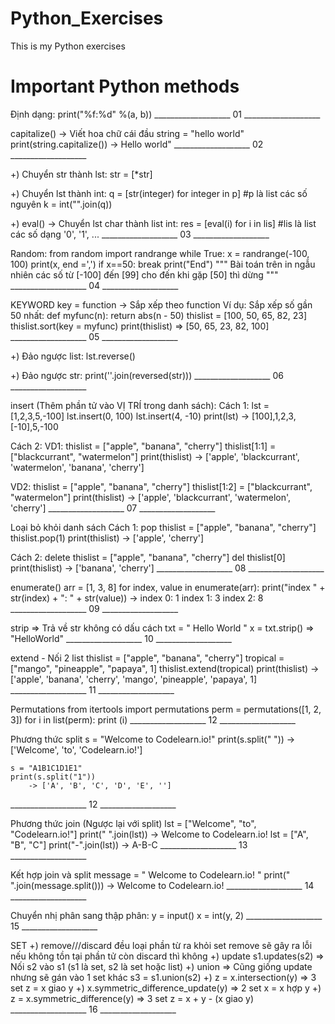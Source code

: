 # Python_Exercises
This is my Python exercises


# Important Python methods

Định dạng:
    print("%f:%d" %(a, b))
___________________ 01 ___________________

capitalize()	-> Viết hoa chữ cái đầu
	string = "hello world"
	print(string.capitalize())
		-> Hello world"
___________________ 02 ___________________

+) Chuyển str thành lst:
	str = [*str]

+) Chuyển lst thành int:
	q = [str(integer) for integer in p]		#p là list các số nguyên
	k = int("".join(q))	

+) eval()	->	Chuyển lst char thành list int:
	res = [eval(i) for i in lis]			#lis là list các số dạng '0', '1', ...
___________________ 03 ___________________

Random: 
	from random import randrange
	while True:
		x = randrange(-100, 100)
		print(x, end =',')
		if x==50:
			break
print("End")
""" Bài toán trên in ngẫu nhiên các số từ [-100] đến [99] cho đến khi gặp [50] thì dừng """
___________________ 04 ___________________

KEYWORD key = function	-> Sắp xếp theo function
Ví dụ:
Sắp xếp số gần 50 nhất:
	def myfunc(n):
		return abs(n - 50)
	thislist = [100, 50, 65, 82, 23]
	thislist.sort(key = myfunc)
	print(thislist)
		=> [50, 65, 23, 82, 100]
___________________ 05 ___________________

+) Đảo ngược list:
	lst.reverse()

+) Đảo ngược str:
	print(''.join(reversed(str)))
___________________ 06 ___________________

insert (Thêm phần tử vào VỊ TRÍ trong danh sách):
Cách 1:
	lst = [1,2,3,5,-100]
	lst.insert(0, 100)
	lst.insert(4, -10)
	print(lst)
		-> [100],1,2,3,[-10],5,-100

Cách 2:
VD1:	thislist = ["apple", "banana", "cherry"]
	thislist[1:1] = ["blackcurrant", "watermelon"]
	print(thislist)
		-> ['apple', 'blackcurrant', 'watermelon', 'banana', 'cherry']

VD2:	thislist = ["apple", "banana", "cherry"]
	thislist[1:2] = ["blackcurrant", "watermelon"]
	print(thislist)
		-> ['apple', 'blackcurrant', 'watermelon', 'cherry']
___________________ 07 ___________________

Loại bỏ khỏi danh sách
Cách 1: pop
	thislist = ["apple", "banana", "cherry"]
	thislist.pop(1)
	print(thislist)
		-> ['apple', 'cherry']

Cách 2: delete
	thislist = ["apple", "banana", "cherry"]
	del thislist[0]
	print(thislist)
		-> ['banana', 'cherry']
___________________ 08 ___________________

enumerate()
	arr = [1, 3, 8]
	for index, value in enumerate(arr):
		print("index " + str(index) + ": " + str(value))
	->	index 0: 1
		index 1: 3
		index 2: 8
___________________ 09 ___________________

strip	=> Trả về str không có dấu cách
	txt = " Hello World "
	x = txt.strip()
		=> "HelloWorld"
___________________ 10 ___________________

extend - Nối 2 list
	thislist = ["apple", "banana", "cherry"]
	tropical = ["mango", "pineapple", "papaya", 1]
	thislist.extend(tropical)
	print(thislist)
		-> ['apple', 'banana', 'cherry', 'mango', 'pineapple', 'papaya', 1]
___________________ 11 ___________________

Permutations
	from itertools import permutations
	perm = permutations([1, 2, 3])
	for i in list(perm):
	print (i)
___________________ 12 ___________________

Phương thức split
	s = "Welcome to Codelearn.io!"
	print(s.split(" "))
		-> ['Welcome', 'to', 'Codelearn.io!']

	s = "A1B1C1D1E1"
	print(s.split("1"))
		-> ['A', 'B', 'C', 'D', 'E', '']
___________________ 12 ___________________

Phương thức join (Ngược lại với split)
	lst = ["Welcome", "to", "Codelearn.io!"]
	print(" ".join(lst))
		-> Welcome to Codelearn.io!
	lst = ["A", "B", "C"]
	print("-".join(lst))
		-> A-B-C
___________________ 13 ___________________

Kết hợp join và split
	message = "   Welcome   to Codelearn.io!   "
	print(" ".join(message.split()))
		-> Welcome to Codelearn.io!
___________________ 14 ___________________

Chuyển nhị phân sang thập phân:
	y = input()
	x = int(y, 2)
___________________ 15 ___________________

SET
+) remove///discard đều loại phần từ ra khỏi set
	remove sẽ gây ra lỗi nếu không tồn tại phần tử còn discard thì không
+) update
	s1.updates(s2)	=> Nối s2 vào s1 (s1 là set, s2 là set hoặc list)
+) union	=> Cũng giống update nhưng sẽ gán vào 1 set khác
	s3 = s1.union(s2)
+) z = x.intersection(y)				=> 3 set
	z = x giao y
+) x.symmetric_difference_update(y)	=> 2 set
	x = x hợp y
+) z = x.symmetric_difference(y)		=> 3 set
	z = x + y - (x giao y)
___________________ 16 ___________________






